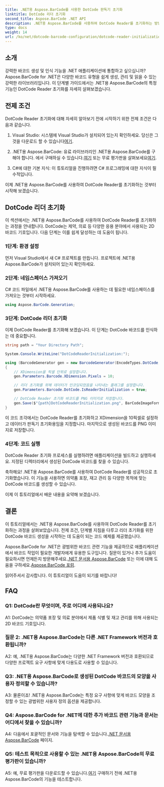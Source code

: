 ```yaml
---
title: .NET용 Aspose.BarCode를 사용한 DotCode 판독기 초기화
linktitle: DotCode 리더 초기화
second_title: Aspose.BarCode .NET API
description: .NET용 Aspose.BarCode를 사용하여 DotCode Reader를 초기화하는 방법을 알아보세요. 다양한 애플리케이션에 맞게 DotCode 바코드를 쉽게 생성하세요.
type: docs
weight: 14
url: /ko/net/dotcode-barcode-configuration/dotcode-reader-initialization/
---
```

## 소개

강력한 바코드 생성 및 인식 기능을 .NET 애플리케이션에 통합하고 싶으십니까? Aspose.BarCode for .NET은 다양한 바코드 유형을 쉽게 생성, 관리 및 읽을 수 있는 강력한 라이브러리입니다. 이 단계별 가이드에서는 .NET용 Aspose.BarCode의 특정 기능인 DotCode Reader 초기화를 자세히 살펴보겠습니다.

## 전제 조건

DotCode Reader 초기화에 대해 자세히 알아보기 전에 시작하기 위한 전제 조건은 다음과 같습니다.

1.  Visual Studio: 시스템에 Visual Studio가 설치되어 있는지 확인하세요. 당신은 그것을 다운로드 할 수 있습니다[여기](https://visualstudio.microsoft.com/).

2.  .NET용 Aspose.BarCode: 유료 라이브러리인 .NET용 Aspose.BarCode를 구해야 합니다. 에서 구매하실 수 있습니다.[여기](https://purchase.aspose.com/buy) 또는 무료 평가판을 살펴보세요[여기](https://releases.aspose.com/).

3. C#에 대한 기본 지식: 이 튜토리얼을 진행하려면 C# 프로그래밍에 대한 지식이 필수적입니다.

이제 .NET용 Aspose.BarCode를 사용하여 DotCode Reader를 초기화하는 것부터 시작해 보겠습니다.

## DotCode 리더 초기화

이 섹션에서는 .NET용 Aspose.BarCode를 사용하여 DotCode Reader를 초기화하는 과정을 안내합니다. DotCode는 제약, 의료 등 다양한 응용 분야에서 사용되는 2D 바코드 기호입니다. 다음 단계는 이를 쉽게 달성하는 데 도움이 됩니다.

### 1단계: 환경 설정

먼저 Visual Studio에서 새 C# 프로젝트를 만듭니다. 프로젝트에 .NET용 Aspose.BarCode가 설치되어 있는지 확인하세요.

### 2단계: 네임스페이스 가져오기

C# 코드 파일에서 .NET용 Aspose.BarCode를 사용하는 데 필요한 네임스페이스를 가져오는 것부터 시작하세요.

```csharp
using Aspose.BarCode.Generation;
```

### 3단계: DotCode 리더 초기화

이제 DotCode Reader를 초기화해 보겠습니다. 이 단계는 DotCode 바코드를 인식하는 데 중요합니다.

```csharp
string path = "Your Directory Path";

System.Console.WriteLine("DotCodeReaderInitialization:");

using (BarcodeGenerator gen = new BarcodeGenerator(EncodeTypes.DotCode, "Aspose"))
{
    // XDimension을 픽셀 단위로 설정합니다.
    gen.Parameters.Barcode.XDimension.Pixels = 10;

    // 리더 초기화를 위해 데이터가 인코딩되었음을 나타내는 플래그를 설정합니다.
    gen.Parameters.Barcode.DotCode.IsReaderInitialization = true;

    // DotCode Reader 초기화 바코드를 PNG 이미지로 저장합니다.
    gen.Save($"{path}DotCodeReaderInitialization.png", BarCodeImageFormat.Png);
}
```

이 코드 조각에서는 DotCode Reader를 초기화하고 XDimension을 10픽셀로 설정하고 데이터가 판독기 초기화용임을 지정합니다. 마지막으로 생성된 바코드를 PNG 이미지로 저장합니다.

### 4단계: 코드 실행

DotCode Reader 초기화 프로세스를 실행하려면 애플리케이션을 빌드하고 실행하세요. 지정된 디렉터리에서 생성된 DotCode 바코드를 찾을 수 있습니다.

축하해요! .NET용 Aspose.BarCode를 사용하여 DotCode Reader를 성공적으로 초기화했습니다. 이 기능을 사용하면 의약품 포장, 재고 관리 등 다양한 목적에 맞는 DotCode 바코드를 생성할 수 있습니다.

이제 이 튜토리얼에서 배운 내용을 요약해 보겠습니다.

## 결론

이 튜토리얼에서는 .NET용 Aspose.BarCode를 사용하여 DotCode Reader를 초기화하는 과정을 살펴보았습니다. 전제 조건, 단계별 지침을 다루고 리더 초기화를 위한 DotCode 바코드 생성을 시작하는 데 도움이 되는 코드 예제를 제공했습니다.

Aspose.BarCode for .NET은 광범위한 바코드 관련 기능을 제공하므로 애플리케이션에서 바코드 작업이 필요한 개발자에게 유용한 도구입니다. 질문이 있거나 추가 도움이 필요하시면 언제든지 방문해주세요.[.NET 문서용 Aspose.BarCode](https://reference.aspose.com/barcode/net/) 또는 이에 대해 도움을 구하세요.[Aspose.BarCode 포럼](https://forum.aspose.com/c/barcode/13).

읽어주셔서 감사합니다. 이 튜토리얼이 도움이 되기를 바랍니다!

## FAQ

### Q1: DotCode란 무엇이며, 주로 어디에 사용되나요?

A1: DotCode는 의약품 포장 및 의료 분야에서 제품 식별 및 재고 관리를 위해 사용되는 2D 바코드 기호입니다.

### 질문 2: .NET용 Aspose.BarCode는 다른 .NET Framework 버전과 호환됩니까?

A2: 예, .NET용 Aspose.BarCode는 다양한 .NET Framework 버전과 호환되므로 다양한 프로젝트 요구 사항에 맞게 다용도로 사용할 수 있습니다.

### Q3: .NET용 Aspose.BarCode로 생성된 DotCode 바코드의 모양을 사용자 정의할 수 있습니까?

A3: 물론이죠! .NET용 Aspose.BarCode는 특정 요구 사항에 맞게 바코드 모양을 조정할 수 있는 광범위한 사용자 정의 옵션을 제공합니다.

### Q4: Aspose.BarCode for .NET에 대한 추가 바코드 관련 기능과 문서는 어디에서 찾을 수 있습니까?

 A4: 다음에서 포괄적인 문서와 기능을 탐색할 수 있습니다.[.NET 문서용 Aspose.BarCode](https://reference.aspose.com/barcode/net/) 페이지.

### Q5: 테스트 목적으로 사용할 수 있는 .NET용 Aspose.BarCode의 무료 평가판이 있습니까?

 A5: 예, 무료 평가판을 다운로드할 수 있습니다.[여기](https://releases.aspose.com/) 구매하기 전에 .NET용 Aspose.BarCode의 기능을 테스트합니다.